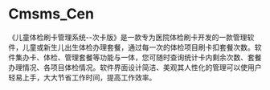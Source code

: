 # Cmsms_Cen
 《儿童体检刷卡管理系统--次卡版》是一款专为医院体检刷卡开发的一款管理软件，儿童或新生儿出生体检办理套餐，通过每一次的体检项目刷卡扣套餐次数。软件集办卡、体检、管理套餐等功能与一体，您可随时查询统计卡内剩余次数、套餐办理情况、各项目体检情况。软件界面设计简洁、美观其人性化的管理可以使用户轻易上手，大大节省工作时间，提高工作效率。
